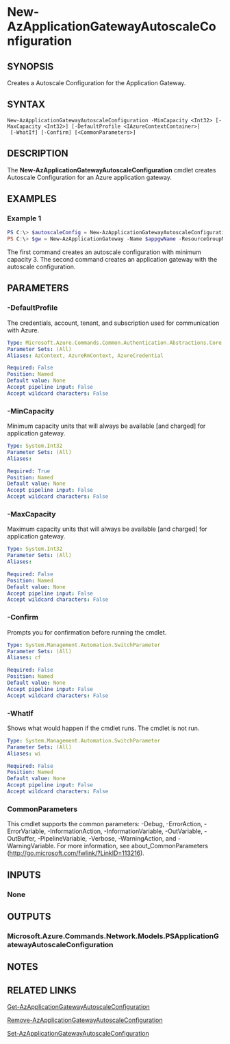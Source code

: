 ﻿---
external help file: Microsoft.Azure.PowerShell.Cmdlets.Network.dll-Help.xml
Module Name: Az.Network
online version: https://docs.microsoft.com/en-us/powershell/module/az.network/new-azapplicationgatewayautoscaleconfiguration
schema: 2.0.0
---

# New-AzApplicationGatewayAutoscaleConfiguration

## SYNOPSIS
Creates a Autoscale Configuration for the Application Gateway.

## SYNTAX

```
New-AzApplicationGatewayAutoscaleConfiguration -MinCapacity <Int32> [-MaxCapacity <Int32>] [-DefaultProfile <IAzureContextContainer>]
 [-WhatIf] [-Confirm] [<CommonParameters>]
```

## DESCRIPTION
The **New-AzApplicationGatewayAutoscaleConfiguration** cmdlet creates Autoscale Configuration for an Azure application gateway.

## EXAMPLES

### Example 1
```powershell
PS C:\> $autoscaleConfig = New-AzApplicationGatewayAutoscaleConfiguration -MinCapacity 3
PS C:\> $gw = New-AzApplicationGateway -Name $appgwName -ResourceGroupName $rgname ..  -AutoscaleConfiguration $autoscaleConfig
```

The first command creates an autoscale configuration with minimum capacity 3.
The second command creates an application gateway with the autoscale configuration.

## PARAMETERS

### -DefaultProfile
The credentials, account, tenant, and subscription used for communication with Azure.

```yaml
Type: Microsoft.Azure.Commands.Common.Authentication.Abstractions.Core.IAzureContextContainer
Parameter Sets: (All)
Aliases: AzContext, AzureRmContext, AzureCredential

Required: False
Position: Named
Default value: None
Accept pipeline input: False
Accept wildcard characters: False
```

### -MinCapacity
Minimum capacity units that will always be available [and charged] for application gateway. 

```yaml
Type: System.Int32
Parameter Sets: (All)
Aliases:

Required: True
Position: Named
Default value: None
Accept pipeline input: False
Accept wildcard characters: False
```

### -MaxCapacity
Maximum capacity units that will always be available [and charged] for application gateway.

```yaml
Type: System.Int32
Parameter Sets: (All)
Aliases:

Required: False
Position: Named
Default value: None
Accept pipeline input: False
Accept wildcard characters: False
```

### -Confirm
Prompts you for confirmation before running the cmdlet.

```yaml
Type: System.Management.Automation.SwitchParameter
Parameter Sets: (All)
Aliases: cf

Required: False
Position: Named
Default value: None
Accept pipeline input: False
Accept wildcard characters: False
```

### -WhatIf
Shows what would happen if the cmdlet runs.
The cmdlet is not run.

```yaml
Type: System.Management.Automation.SwitchParameter
Parameter Sets: (All)
Aliases: wi

Required: False
Position: Named
Default value: None
Accept pipeline input: False
Accept wildcard characters: False
```

### CommonParameters
This cmdlet supports the common parameters: -Debug, -ErrorAction, -ErrorVariable, -InformationAction, -InformationVariable, -OutVariable, -OutBuffer, -PipelineVariable, -Verbose, -WarningAction, and -WarningVariable. For more information, see about_CommonParameters (http://go.microsoft.com/fwlink/?LinkID=113216).

## INPUTS

### None

## OUTPUTS

### Microsoft.Azure.Commands.Network.Models.PSApplicationGatewayAutoscaleConfiguration

## NOTES

## RELATED LINKS

[Get-AzApplicationGatewayAutoscaleConfiguration](./Get-AzApplicationGatewayAutoscaleConfiguration.md)

[Remove-AzApplicationGatewayAutoscaleConfiguration](./Remove-AzApplicationGatewayAutoscaleConfiguration.md)

[Set-AzApplicationGatewayAutoscaleConfiguration](./Set-AzApplicationGatewayAutoscaleConfiguration.md)
